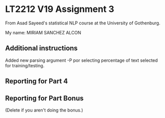 # LT2212 V19 Assignment 3

From Asad Sayeed's statistical NLP course at the University of Gothenburg.

My name: MIRIAM SANCHEZ ALCON

## Additional instructions

Added new parsing argument -P por selecting percentage of text selected for training/testing.

## Reporting for Part 4

## Reporting for Part Bonus 

(Delete if you aren't doing the bonus.)
